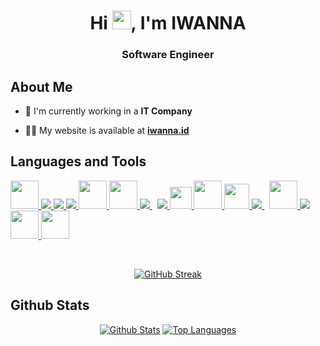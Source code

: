 <h1 align="center">Hi <img src="https://raw.githubusercontent.com/MartinHeinz/MartinHeinz/master/wave.gif" width="30px">, I'm IWANNA</h1>
<h3 align="center">Software Engineer</h3>


## About Me

- 🔭 I'm currently working in a **IT Company**

- 👨‍💻 My website is available at **[iwanna.id](https://iwanna.id/)**


## Languages and Tools

<p align="left"> 
    <a href="https://laravel.com/" target="_blank"><img src="https://www.vectorlogo.zone/logos/laravel/laravel-icon.svg" width="45" height="45"/>  </a>
    <a href="https://www.php.net/" target="_blank"> <img src="https://img.icons8.com/offices/50/000000/php-logo.png"/> </a>
    <a href="https://go.dev/" target="_blank"> <img src="https://www.vectorlogo.zone/logos/golang/golang-icon.svg"/> </a>
    <a href="https://reactjs.org/" target="_blank"> <img src="https://img.icons8.com/color/48/000000/react-native.png"/> </a>
    <a href="https://nextjs.org/" target="_blank"> <img src="https://www.vectorlogo.zone/logos/nextjs/nextjs-icon.svg" width="45" height="45"/> </a> 
    <a href="https://vuejs.org/" target="_blank"> <img src="https://www.vectorlogo.zone/logos/vuejs/vuejs-icon.svg" width="45" height="45"/> </a>
    <a style="padding-right:8px;" href="https://nodejs.org" target="_blank"> <img src="https://img.icons8.com/color/48/000000/nodejs.png"/> </a> 
    <a href="https://developer.mozilla.org/en-US/docs/Web/JavaScript" target="_blank"> <img src="https://img.icons8.com/color/48/000000/javascript.png"/> </a> 
    <a href="https://www.typescriptlang.org/" target="_blank"> <img src="https://www.vectorlogo.zone/logos/typescriptlang/typescriptlang-icon.svg" width="35" height="35"/> </a> 
    <a href="https://tailwindcss.com/" target="_blank"> <img src="https://www.vectorlogo.zone/logos/tailwindcss/tailwindcss-icon.svg" width="45" height="45"/> </a>
    <a href="https://kotlinlang.org/" target="_blank"> <img src="https://www.vectorlogo.zone/logos/kotlinlang/kotlinlang-icon.svg" width="40" height="40"/> </a>
    <a style="padding-right:8px;" href="https://www.mysql.com/" target="_blank"> <img src="https://img.icons8.com/fluent/50/000000/mysql-logo.png"/> </a>
    <a href="https://www.mysql.com/" target="_blank"> <img src="https://www.vectorlogo.zone/logos/postgresql/postgresql-vertical.svg" width="45" height="45"/> </a>
    <a href="https://firebase.google.com/" target="_blank"> <img src="https://img.icons8.com/color/48/000000/firebase.png"/> </a>
    <a href="https://aws.amazon.com/" target="_blank"> <img src="https://www.vectorlogo.zone/logos/amazon_aws/amazon_aws-icon.svg" width="45" height="45"/> </a>
    <a href="https://ubuntu.com/" target="_blank"> <img src="https://www.vectorlogo.zone/logos/ubuntu/ubuntu-icon.svg" width="45" height="45"/> </a>
</p>

<br/>

<p align="center">
  <a href="https://github.com/jeriatno/github-readme-streak-stats"><img src="https://github-readme-streak-stats.herokuapp.com?user=jeriatno&theme=dark" alt="GitHub Streak" /></a>
</p>

## Github Stats

<p align="center">
  <a href="https://github.com/jeriatno/github-readme-stats"><img alt="Github Stats" src="https://github-readme-stats.vercel.app/api?username=jeriatno&show_icons=true&count_private=true&theme=dark&hide_border=true&bg_color=0D1117&" /></a>
  <a href="https://github.com/jeriatno/github-readme-stats"><img alt="Top Languages" src="https://github-readme-stats.vercel.app/api/top-langs/?username=jeriatno&langs_count=8&count_private=true&layout=compact&theme=react&hide_border=true&bg_color=0D1117" /></a>
</p>
